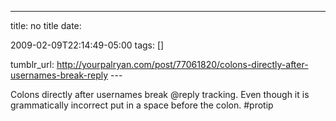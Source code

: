 ---
title: no title
date:

 2009-02-09T22:14:49-05:00 
tags:  []

tumblr_url:
http://yourpalryan.com/post/77061820/colons-directly-after-usernames-break-reply
\-\--

Colons directly after usernames break \@reply tracking. Even though it
is grammatically incorrect put in a space before the colon. \#protip
